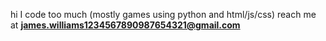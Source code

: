 hi
I code too much (mostly games using python and html/js/css)
reach me at **james.williams1234567890987654321@gmail.com**
